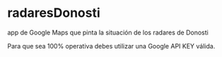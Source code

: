 # radaresDonosti
app de Google Maps que pinta la situación de los radares de Donosti

Para que sea 100% operativa debes utilizar una Google API KEY válida.
